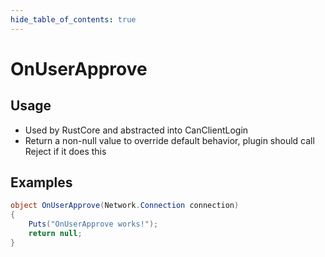 ```yaml
---
hide_table_of_contents: true
---
```


# OnUserApprove

## Usage

* Used by RustCore and abstracted into CanClientLogin
* Return a non-null value to override default behavior, plugin should call Reject if it does this

## Examples

```csharp title=""
object OnUserApprove(Network.Connection connection)
{
    Puts("OnUserApprove works!");
    return null;
}
```
